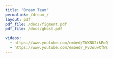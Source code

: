 ```yaml
---
title: "Dream Team"
permalink: /dream_/
layout: pdf
pdf_file: /docs/figment.pdf  
pdf_file: /docs/ghost.pdf  

videos:                              
  - https://www.youtube.com/embed/TWXNU2ikEoQ
  - https://www.youtube.com/embed/_PvJouwXfWs
---
```

